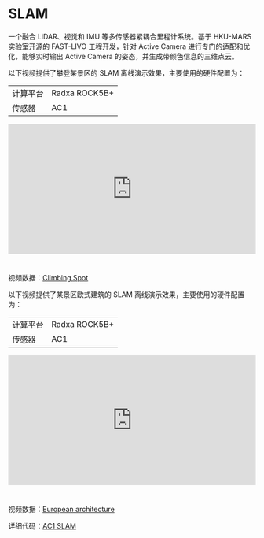 # SLAM  
一个融合 LiDAR、视觉和 IMU 等多传感器紧耦合里程计系统。基于 HKU-MARS 实验室开源的 FAST-LIVO 工程开发，针对 Active Camera 进行专门的适配和优化，能够实时输出 Active Camera 的姿态，并生成带颜色信息的三维点云。  

以下视频提供了攀登某景区的 SLAM 离线演示效果，主要使用的硬件配置为： 

<table class="docutils align-default">
    <tbody>
        <tr class="row-even">
            <td>计算平台</td>
            <td>Radxa ROCK5B+ </td>
        </tr>
        <tr class="row-odd">
            <td>传感器</td>
            <td>AC1</td>
        </tr>
    </tbody>
</table> 

<iframe style="margin-bottom: 24px;" width="100%" height="264" src="https://cdn.robosense.cn/AC_wiki/AC1_2.0_zuopaotai.mp4" frameborder="0" allowfullscreen></iframe>  

视频数据：[Climbing Spot](https://cdn.robosense.cn/AC_wiki/zuopaotai.zip)

以下视频提供了某景区欧式建筑的 SLAM 离线演示效果，主要使用的硬件配置为：

<table class="docutils align-default">
    <tbody>
        <tr class="row-even">
            <td>计算平台</td>
            <td>Radxa ROCK5B+ </td>
        </tr>
        <tr class="row-odd">
            <td>传感器</td>
            <td>AC1</td>
        </tr>
    </tbody>
</table> 

<iframe style="margin-bottom: 24px;" width="100%" height="264" src="https://cdn.robosense.cn/AC_wiki/3dgs_slam_demo.mp4" frameborder="0" allowfullscreen></iframe>

视频数据：[European architecture]()

详细代码：[AC1 SLAM](https://github.com/RoboSense-Robotics/slam)  
